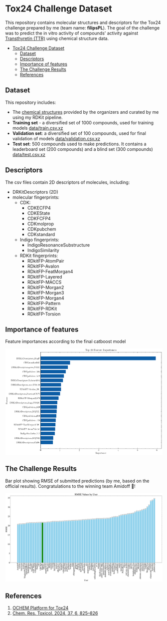 Tox24 Challenge Dataset
===========

This repository contains molecular structures and descriptors for the Tox24 challenge prepared by me (team name: **filipsPL**). The goal of the challenge was to predict the in vitro activity of compounds' activity against [Transthyretin (TTR)](https://en.wikipedia.org/wiki/Transthyretin) using chemical structure data.

- [Tox24 Challenge Dataset](#tox24-challenge-dataset)
  - [Dataset](#dataset)
  - [Descriptors](#descriptors)
  - [Importance of features](#importance-of-features)
  - [The Challenge Results](#the-challenge-results)
  - [References](#references)


## Dataset

This repository includes:

- The [chemical structures](data/smiles_org+fixed.csv) provided by the organizers and curated by me using my RDKit pipeline.
- **Training set** - a diversified set of 1000 compounds, used for training models [data/train.csv.xz](data/train.csv.xz)
- **Validation set**: a diversified set of 100 compounds, used for final validation of models [data/validation.csv.xz](data/validation.csv.xz)
- **Test set**: 500 compounds used to make predictions. It contains a leaderboard set (200 compounds) and a blind set (300 compounds) [data/test.csv.xz](data/test.csv.xz)

## Descriptors

The csv files contain 2D descriptors of molecules, including:

- DRKitDescriptors (2D)
- molecular fingerprints:
  - CDK:
    - CDKECFP4
    - CDKEState
    - CDKFCFP4
    - CDKmolprop
    - CDKpubchem
    - CDKstandard
  - Indigo fingerprints:
    - IndigoResonanceSubstructure
    - IndigoSimilarity
  - RDKit fingerprints:
    - RDkitFP-AtomPair
    - RDkitFP-Avalon
    - RDkitFP-FeatMorgan4
    - RDkitFP-Layered
    - RDkitFP-MACCS
    - RDkitFP-Morgan2
    - RDkitFP-Morgan3
    - RDkitFP-Morgan4
    - RDkitFP-Pattern
    - RDkitFP-RDKit
    - RDkitFP-Torsion

## Importance of features

Feature importances according to the final catboost model

![bar plot](feature_importance.png)


## The Challenge Results

Bar plot showing RMSE of submitted predictions (by me, based on the official results). Congratulations to the winning team Amidoff 🎉!

![rank](ranking.png)

## References

1. [OCHEM Platform for Tox24](https://ochem.eu/static/challenge.do)
2. [Chem. Res. Toxicol. 2024, 37, 6, 825–826](https://pubs.acs.org/doi/10.1021/acs.chemrestox.4c00192)

